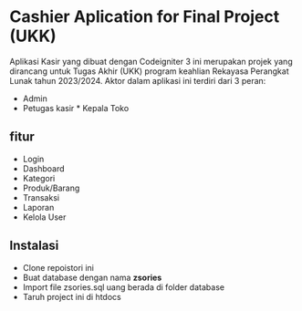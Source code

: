# Cashier Aplication for Final Project (UKK)
 Aplikasi Kasir yang dibuat dengan Codeigniter 3 ini merupakan projek yang dirancang untuk Tugas Akhir (UKK) program keahlian Rekayasa Perangkat Lunak tahun 2023/2024. Aktor dalam aplikasi ini terdiri dari 3 peran:
   * Admin
   * Petugas kasir
			* Kepala Toko

## fitur
* Login
* Dashboard
* Kategori 
* Produk/Barang
* Transaksi
* Laporan
* Kelola User

## Instalasi
* Clone repoistori ini
* Buat database dengan nama **zsories**
* Import file zsories.sql uang berada di folder database
* Taruh project ini di htdocs
